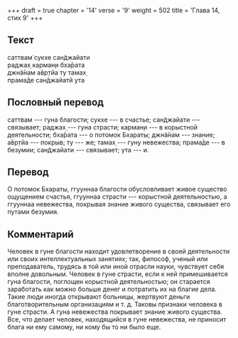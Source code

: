 +++
draft = true
chapter = '14'
verse = '9'
weight = 502
title = 'Глава 14, стих 9'
+++
## Текст

саттвам̇ сукхе сан̃джайати  
раджах̣ карман̣и бха̄рата  
джн̃а̄нам а̄вр̣тйа ту тамах̣  
прама̄де сан̃джайатй ута

## Пословный перевод

саттвам --- гуна благости; сукхе --- в счастье; сан̃джайати ---
связывает; раджах̣ --- гуна страсти; карман̣и --- в корыстной
деятельности; бха̄рата --- о потомок Бхараты; джн̃а̄нам --- знание; а̄вр̣тйа
--- покрыв; ту --- же; тамах̣ --- гун̣у невежества; прама̄де --- в безумии;
сан̃джайати --- связывает; ута --- и.

## Перевод

О потомок Бхараты, ггууннаа благости обусловливает живое существо
ощущением счастья, ггууннаа страсти --- корыстной деятельностью, а
ггууннаа невежества, покрывая знание живого существа, связывает его
путами безумия.

## Комментарий

Человек в гуне благости находит удовлетворение в своей деятельности или
своих интеллектуальных занятиях; так, философ, ученый или преподаватель,
трудясь в той или иной отрасли науки, чувствует себя вполне довольным.
Человек в гуне страсти, если к ней примешивается гуна благости, поглощен
корыстной деятельностью; он старается заработать как можно больше денег
и потратить их на благие дела. Такие люди иногда открывают больницы,
жертвуют деньги благотворительным организациям и т. д. Таковы признаки
человека в гуне страсти. А гуна невежества покрывает знание живого
существа. Все, что делает человек, находящийся в гуне невежества, не
приносит блага ни ему самому, ни кому бы то ни было еще.
